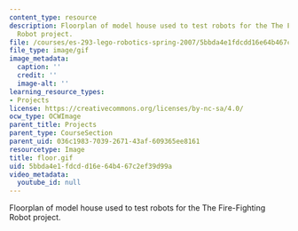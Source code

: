 ```yaml
---
content_type: resource
description: Floorplan of model house used to test robots for the The Fire-Fighting
  Robot project.
file: /courses/es-293-lego-robotics-spring-2007/5bbda4e1fdcdd16e64b467c2ef39d99a_floor.gif
file_type: image/gif
image_metadata:
  caption: ''
  credit: ''
  image-alt: ''
learning_resource_types:
- Projects
license: https://creativecommons.org/licenses/by-nc-sa/4.0/
ocw_type: OCWImage
parent_title: Projects
parent_type: CourseSection
parent_uid: 036c1983-7039-2671-43af-609365ee8161
resourcetype: Image
title: floor.gif
uid: 5bbda4e1-fdcd-d16e-64b4-67c2ef39d99a
video_metadata:
  youtube_id: null
---
```

Floorplan of model house used to test robots for the The Fire-Fighting Robot project.